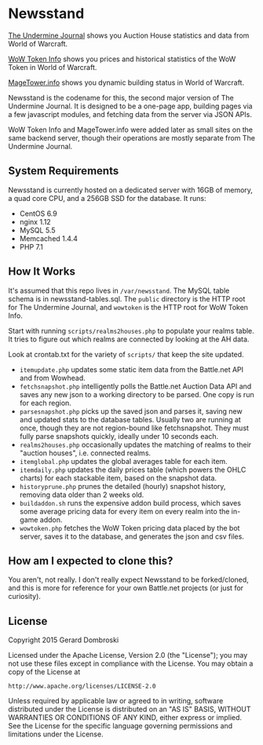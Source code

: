 # Newsstand

[The Undermine Journal](https://theunderminejournal.com) shows you Auction House statistics and data from World of Warcraft.

[WoW Token Info](https://wowtoken.info) shows you prices and historical statistics of the WoW Token in World of Warcraft.

[MageTower.info](https://magetower.info) shows you dynamic building status in World of Warcraft.

Newsstand is the codename for this, the second major version of The Undermine Journal. It is designed to be a one-page app, building pages via a few javascript modules, and fetching data from the server via JSON APIs.

WoW Token Info and MageTower.info were added later as small sites on the same backend server, though their operations are mostly separate from The Undermine Journal.

## System Requirements

Newsstand is currently hosted on a dedicated server with 16GB of memory, a quad core CPU, and a 256GB SSD for the database. It runs:
 - CentOS 6.9
 - nginx 1.12
 - MySQL 5.5
 - Memcached 1.4.4
 - PHP 7.1

## How It Works

It's assumed that this repo lives in `/var/newsstand`. The MySQL table schema is in newsstand-tables.sql. The `public` directory is the HTTP root for The Undermine Journal, and `wowtoken` is the HTTP root for WoW Token Info.

Start with running `scripts/realms2houses.php` to populate your realms table. It tries to figure out which realms are connected by looking at the AH data.

Look at crontab.txt for the variety of `scripts/` that keep the site updated.
 - `itemupdate.php` updates some static item data from the Battle.net API and from Wowhead.
 - `fetchsnapshot.php` intelligently polls the Battle.net Auction Data API and saves any new json to a working directory to be parsed. One copy is run for each region.
 - `parsesnapshot.php` picks up the saved json and parses it, saving new and updated stats to the database tables. Usually two are running at once, though they are not region-bound like fetchsnapshot. They must fully parse snapshots quickly, ideally under 10 seconds each.
 - `realms2houses.php` occasionally updates the matching of realms to their "auction houses", i.e. connected realms.
 - `itemglobal.php` updates the global averages table for each item.
 - `itemdaily.php` updates the daily prices table (which powers the OHLC charts) for each stackable item, based on the snapshot data.
 - `historyprune.php` prunes the detailed (hourly) snapshot history, removing data older than 2 weeks old.
 - `buildaddon.sh` runs the expensive addon build process, which saves some average pricing data for every item on every realm into the in-game addon.
 - `wowtoken.php` fetches the WoW Token pricing data placed by the bot server, saves it to the database, and generates the json and csv files.

## How am I expected to clone this?

You aren't, not really. I don't really expect Newsstand to be forked/cloned, and this is more for reference for your own Battle.net projects (or just for curiosity).

## License

Copyright 2015 Gerard Dombroski

Licensed under the Apache License, Version 2.0 (the "License");
you may not use these files except in compliance with the License.
You may obtain a copy of the License at

    http://www.apache.org/licenses/LICENSE-2.0

Unless required by applicable law or agreed to in writing, software
distributed under the License is distributed on an "AS IS" BASIS,
WITHOUT WARRANTIES OR CONDITIONS OF ANY KIND, either express or implied.
See the License for the specific language governing permissions and
limitations under the License.

